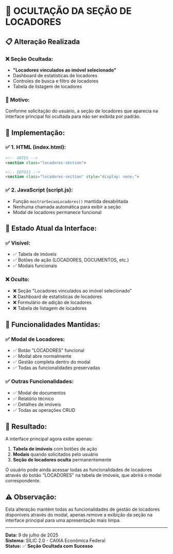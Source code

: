 # 🚫 OCULTAÇÃO DA SEÇÃO DE LOCADORES

## 📋 **Alteração Realizada**

### ❌ **Seção Ocultada:**
- **"Locadores vinculados ao imóvel selecionado"**
- Dashboard de estatísticas de locadores
- Controles de busca e filtro de locadores
- Tabela de listagem de locadores

### 🎯 **Motivo:**
Conforme solicitação do usuário, a seção de locadores que aparecia na interface principal foi ocultada para não ser exibida por padrão.

## 🔧 **Implementação:**

### ✅ **1. HTML (index.html):**
```html
<!-- ANTES -->
<section class="locadores-section">

<!-- DEPOIS -->
<section class="locadores-section" style="display: none;">
```

### ✅ **2. JavaScript (script.js):**
- Função `mostrarSecaoLocadores()` mantida desabilitada
- Nenhuma chamada automática para exibir a seção
- Modal de locadores permanece funcional

## 🎨 **Estado Atual da Interface:**

### ✅ **Visível:**
- ✅ Tabela de imóveis
- ✅ Botões de ação (LOCADORES, DOCUMENTOS, etc.)
- ✅ Modais funcionais

### ❌ **Oculto:**
- ❌ Seção "Locadores vinculados ao imóvel selecionado"
- ❌ Dashboard de estatísticas de locadores
- ❌ Formulário de adição de locadores
- ❌ Tabela de listagem de locadores

## 🔄 **Funcionalidades Mantidas:**

### ✅ **Modal de Locadores:**
- ✅ Botão "LOCADORES" funcional
- ✅ Modal abre normalmente
- ✅ Gestão completa dentro do modal
- ✅ Todas as funcionalidades preservadas

### ✅ **Outras Funcionalidades:**
- ✅ Modal de documentos
- ✅ Relatório técnico
- ✅ Detalhes de imóveis
- ✅ Todas as operações CRUD

## 🎯 **Resultado:**

A interface principal agora exibe apenas:
1. **Tabela de imóveis** com botões de ação
2. **Modais** quando solicitados pelo usuário
3. **Seção de locadores oculta** permanentemente

O usuário pode ainda acessar todas as funcionalidades de locadores através do botão "LOCADORES" na tabela de imóveis, que abrirá o modal correspondente.

## ⚠️ **Observação:**

Esta alteração mantém todas as funcionalidades de gestão de locadores disponíveis através do modal, apenas remove a exibição da seção na interface principal para uma apresentação mais limpa.

---

**Data:** 9 de julho de 2025  
**Sistema:** SILIC 2.0 - CAIXA Econômica Federal  
**Status:** ✅ **Seção Ocultada com Sucesso**
